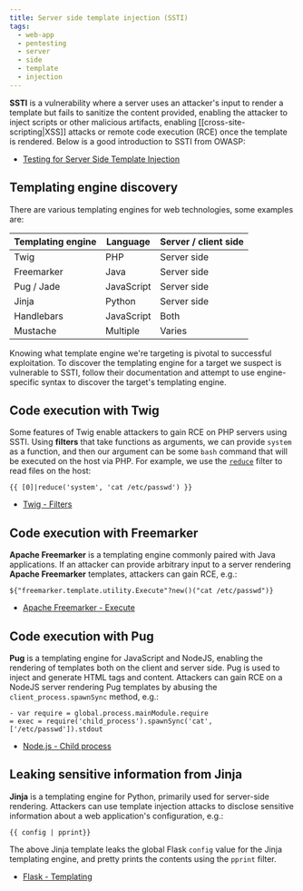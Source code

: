 ```yaml
---
title: Server side template injection (SSTI)
tags:
  - web-app
  - pentesting
  - server
  - side
  - template
  - injection
---
```


**SSTI** is a vulnerability where a server uses an attacker's input to render a template but fails
to sanitize the content provided, enabling the attacker to inject scripts or other malicious
artifacts, enabling [[cross-site-scripting|XSS]] attacks or remote code execution (RCE) once the
template is rendered. Below is a good introduction to SSTI from OWASP:

- [Testing for Server Side Template Injection](https://owasp.org/www-project-web-security-testing-guide/v41/4-Web_Application_Security_Testing/07-Input_Validation_Testing/18-Testing_for_Server_Side_Template_Injection)

## Templating engine discovery

There are various templating engines for web technologies, some examples are:

| Templating engine | Language   | Server / client side |
| ----------------- | ---------- | -------------------- |
| Twig              | PHP        | Server side          |
| Freemarker        | Java       | Server side          |
| Pug / Jade        | JavaScript | Server side          |
| Jinja             | Python     | Server side          |
| Handlebars        | JavaScript | Both                 |
| Mustache          | Multiple   | Varies               |

Knowing what template engine we're targeting is pivotal to successful exploitation. To discover the
templating engine for a target we suspect is vulnerable to SSTI, follow their documentation and
attempt to use engine-specific syntax to discover the target's templating engine.

## Code execution with Twig

Some features of Twig enable attackers to gain RCE on PHP servers using SSTI. Using **filters** that
take functions as arguments, we can provide `system` as a function, and then our argument can be
some `bash` command that will be executed on the host via PHP. For example, we use the
[`reduce`](https://twig.symfony.com/doc/3.x/filters/reduce.html) filter to read files on the host:

```twig
{{ [0]|reduce('system', 'cat /etc/passwd') }}
```

- [Twig - Filters](https://twig.symfony.com/doc/2.x/filters/index.html)

## Code execution with Freemarker

**Apache Freemarker** is a templating engine commonly paired with Java applications. If an attacker
can provide arbitrary input to a server rendering **Apache Freemarker** templates, attackers can
gain RCE, e.g.:

```Freemarker
${"freemarker.template.utility.Execute"?new()("cat /etc/passwd")}
```

- [Apache Freemarker - Execute](https://freemarker.apache.org/docs/api/freemarker/template/utility/Execute.html)

## Code execution with Pug

**Pug** is a templating engine for JavaScript and NodeJS, enabling the rendering of templates both
on the client and server side. Pug is used to inject and generate HTML tags and content. Attackers
can gain RCE on a NodeJS server rendering Pug templates by abusing the `client_process.spawnSync`
method, e.g.:

```pug
- var require = global.process.mainModule.require
= exec = require('child_process').spawnSync('cat', ['/etc/passwd']).stdout
```

- [Node.js - Child process](https://nodejs.org/api/child_process.html)

## Leaking sensitive information from Jinja

**Jinja** is a templating engine for Python, primarily used for server-side rendering. Attackers can
use template injection attacks to disclose sensitive information about a web application's
configuration, e.g.:

```Jinja
{{ config | pprint}}
```

The above Jinja template leaks the global Flask `config` value for the Jinja templating engine, and
pretty prints the contents using the `pprint` filter.

- [Flask - Templating](https://flask.palletsprojects.com/en/2.1.x/templating/)
